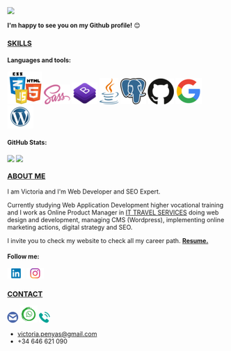 <!--
**victoriapenasmiro/victoriapenasmiro** is a ✨ _special_ ✨ repository because its `README.md` (this file) appears on your GitHub profile.

Here are some ideas to get you started:

- 🔭 I’m currently working on ...
- 🌱 I’m currently learning ...
- 👯 I’m looking to collaborate on ...
- 🤔 I’m looking for help with ...
- 💬 Ask me about ...
- 📫 How to reach me: ...
- 😄 Pronouns: ...
- ⚡ Fun fact: ...
-->

<img src="https://media.giphy.com/media/26xBukhJ0i8KXADYc/giphy.gif" height="170">

**I'm happy to see you on my Github profile!** 😊

### <ins>SKILLS</ins>

#### Languages and tools:

<code>![html5-css3-js](https://github.com/victoriapenasmiro/victoriapenasmiro/blob/main/images/html-js-css.png)</code>
<code>![sass](https://github.com/victoriapenasmiro/victoriapenasmiro/blob/main/images/sass.png)</code>
<code>![bootstrap](https://github.com/victoriapenasmiro/victoriapenasmiro/blob/main/images/bootstrap.png)</code>
<code>![java](https://github.com/victoriapenasmiro/victoriapenasmiro/blob/main/images/java.png)</code>
<code>![psql](https://github.com/victoriapenasmiro/victoriapenasmiro/blob/main/images/psql.png)</code>
<code>![github](https://github.com/victoriapenasmiro/victoriapenasmiro/blob/main/images/github.png)</code>
<code>![google-webmaster-tools](https://github.com/victoriapenasmiro/victoriapenasmiro/blob/main/images/google.png)</code>
<code>![wordpress](https://github.com/victoriapenasmiro/victoriapenasmiro/blob/main/images/wordpress.png)</code>

#### GitHub Stats:

<img align="center" src="https://github-readme-stats.vercel.app/api/top-langs/?username=victoriapenasmiro&layout=compact&hide_title=true" height="150"/> <img align="center" src="https://github-readme-stats.vercel.app/api?username=victoriapenasmiro&show_icons=true&theme=radical&hide_title=true&show_icons=true&count_private=true" height="150"/>

### <ins>ABOUT ME</ins>
I am Victoria and I'm Web Developer and SEO Expert.

Currently studying Web Application Development higher vocational training and I work as Online Product Manager in [IT TRAVEL SERVICES](https://ittravelservices.com/) doing web design and development, managing CMS (Wordpress), implementing online marketing actions, digital strategy and SEO.

I invite you to check my website to check all my career path. <a href="https://victoriapenasmiro.github.io/resume/" target="_blank"><strong> Resume.</strong></a>

#### Follow me:

[![Linkedin](https://github.com/victoriapenasmiro/victoriapenasmiro/blob/main/images/linkedin.png)](https://www.linkedin.com/in/victoriapenas/) 
[![Instagram](https://github.com/victoriapenasmiro/victoriapenasmiro/blob/main/images/instagram.png)](https://www.instagram.com/vickypenyas/)

### <ins>CONTACT</ins>
<a href="mailto:victoria.penyas@gmail.com">![Email](https://github.com/victoriapenasmiro/victoriapenasmiro/blob/main/images/email.png)</a>
<a href="https://api.whatsapp.com/send?phone=34646621090">![WhatssApp](https://github.com/victoriapenasmiro/victoriapenasmiro/blob/main/images/whatssapp.png)</a>
<a href="tel:+34646621090">![Phone](https://github.com/victoriapenasmiro/victoriapenasmiro/blob/main/images/phone.png)</a>

* victoria.penyas@gmail.com
* +34 646 621 090
